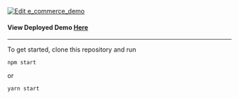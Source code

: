 <a href="https://codesandbox.io/s/jz9qy74vw5?fontsize=14">
  <img alt="Edit e_commerce_demo" src="https://codesandbox.io/static/img/play-codesandbox.svg">
</a>
<h4>View Deployed Demo <a href="https://react-flower-store-demo.netlify.com/">Here</a></h4>
<hr> 
<p>To get started, clone this repository and run </p>
<p><code>npm start</code></p> <p>or</p> <code>yarn start</code>
